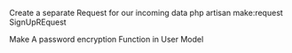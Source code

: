 Create a separate Request for our incoming data
php artisan make:request SignUpREquest

Make A  password encryption Function  in User Model